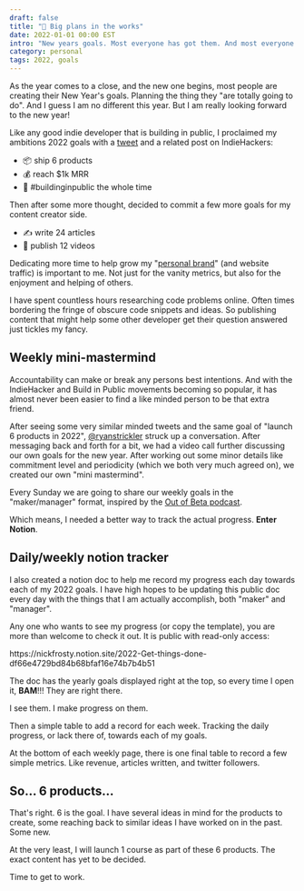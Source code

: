 ```yaml
---
draft: false
title: "🚧 Big plans in the works"
date: 2022-01-01 00:00 EST
intro: "New years goals. Most everyone has got them. And most everyone does NOT have a plan."
category: personal
tags: 2022, goals
---
```


As the year comes to a close, and the new one begins, most people are creating their New Year's goals. Planning the thing they "are totally going to do". And I guess I am no different this year. But I am really looking forward to the new year!

Like any good indie developer that is building in public, I proclaimed my ambitions 2022 goals with a [tweet](https://twitter.com/nickfrosty/status/1477021010591420418) and a related post on IndieHackers:

- 📦 ship 6 products
- 💰 reach $1k MRR
- 🚧 #buildinginpublic the whole time

Then after some more thought, decided to commit a few more goals for my content creator side.

- ✍ write 24 articles
- 🎥 publish 12 videos

Dedicating more time to help grow my "[personal brand](/blog/creating-a-personal-brand)" (and website traffic) is important to me. Not just for the vanity metrics, but also for the enjoyment and helping of others.

I have spent countless hours researching code problems online. Often times bordering the fringe of obscure code snippets and ideas. So publishing content that might help some other developer get their question answered just tickles my fancy.

## Weekly mini-mastermind

Accountability can make or break any persons best intentions. And with the IndieHacker and Build in Public movements becoming so popular, it has almost never been easier to find a like minded person to be that extra friend.

After seeing some very similar minded tweets and the same goal of "launch 6 products in 2022", [@ryanstrickler](https://twitter.com/ryanstrickler) struck up a conversation. After messaging back and forth for a bit, we had a video call further discussing our own goals for the new year. After working out some minor details like commitment level and periodicity (which we both very much agreed on), we created our own "mini mastermind".

Every Sunday we are going to share our weekly goals in the "maker/manager" format, inspired by the [Out of Beta podcast](https://outofbeta.fm/).

Which means, I needed a better way to track the actual progress. **Enter Notion**.

## Daily/weekly notion tracker

I also created a notion doc to help me record my progress each day towards each of my 2022 goals. I have high hopes to be updating this public doc every day with the things that I am actually accomplish, both "maker" and "manager".

Any one who wants to see my progress (or copy the template), you are more than welcome to check it out. It is public with read-only access:

<div class="msg note">
https://nickfrosty.notion.site/2022-Get-things-done-df66e4729bd84b68bfaf16e74b7b4b51
</div>

The doc has the yearly goals displayed right at the top, so every time I open it, **BAM**!!! They are right there.

<div class="msg note">
I see them. I make progress on them.
</div>

Then a simple table to add a record for each week. Tracking the daily progress, or lack there of, towards each of my goals.

At the bottom of each weekly page, there is one final table to record a few simple metrics. Like revenue, articles written, and twitter followers.

## So... 6 products...

That's right. 6 is the goal. I have several ideas in mind for the products to create, some reaching back to similar ideas I have worked on in the past. Some new.

At the very least, I will launch 1 course as part of these 6 products. The exact content has yet to be decided.

Time to get to work.
